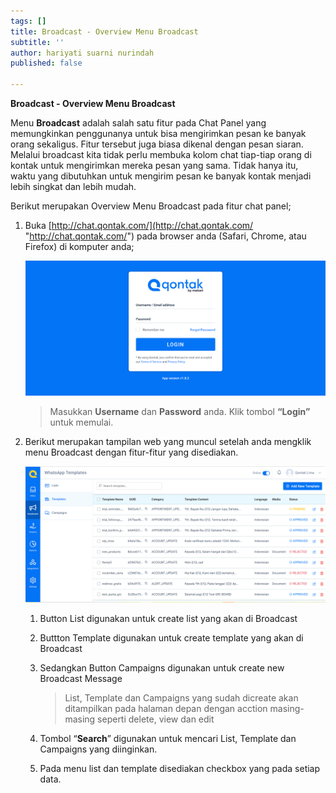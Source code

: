 ```yaml
---
tags: []
title: Broadcast - Overview Menu Broadcast
subtitle: ''
author: hariyati suarni nurindah
published: false

---
```

**Broadcast - Overview Menu Broadcast**

Menu **Broadcast** adalah salah satu fitur pada Chat Panel yang memungkinkan penggunanya untuk bisa mengirimkan pesan ke banyak orang sekaligus. Fitur tersebut juga biasa dikenal dengan pesan siaran. Melalui broadcast kita tidak perlu membuka kolom chat tiap-tiap orang di kontak untuk mengirimkan mereka pesan yang sama. Tidak hanya itu, waktu yang dibutuhkan untuk mengirim pesan ke banyak kontak menjadi lebih singkat dan lebih mudah.

Berikut merupakan Overview Menu Broadcast pada fitur chat panel;

1. Buka [http://chat.qontak.com/](http://chat.qontak.com/ "http://chat.qontak.com/") pada browser anda (Safari, Chrome, atau Firefox) di komputer anda;

   ![](/uploads/login-qontak-c.png)

   > Masukkan **Username** dan **Password** anda. Klik tombol **“Login”** untuk memulai.
2. Berikut merupakan tampilan web yang muncul setelah anda mengklik menu Broadcast dengan fitur-fitur yang disediakan.

   ![](/uploads/listtemplate.PNG)
   1. Button List digunakan untuk create list yang akan di Broadcast
   2. Buttton Template digunakan untuk create template yang akan di Broadcast
   3. Sedangkan Button Campaigns digunakan untuk create new Broadcast Message

      > List, Template dan Campaigns yang sudah dicreate akan ditampilkan pada halaman depan dengan acction masing-masing seperti delete, view dan edit
   4. Tombol “**Search**” digunakan untuk mencari List, Template dan Campaigns yang diinginkan.
   5. Pada menu list dan template disediakan checkbox yang pada setiap data.
